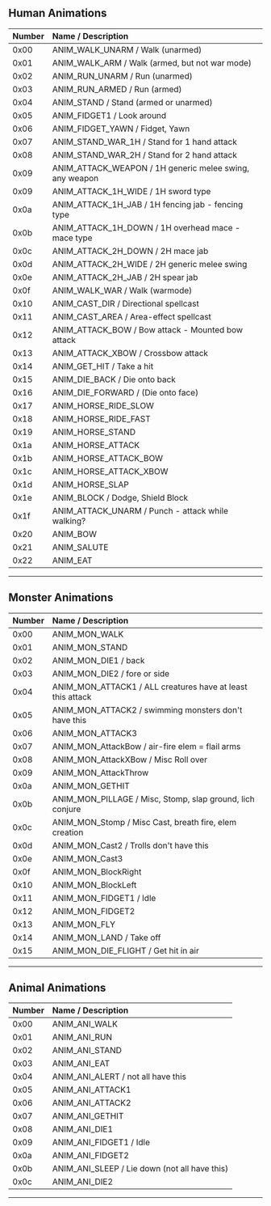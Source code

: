 ## Human Animations ##
| **Number** | **Name / Description** |
|:-----------|:-----------------------|
| 0x00       | ANIM\_WALK\_UNARM / Walk (unarmed) |
| 0x01       | ANIM\_WALK\_ARM / Walk (armed, but not war mode) |
| 0x02       | ANIM\_RUN\_UNARM / Run (unarmed) |
| 0x03       | ANIM\_RUN\_ARMED / Run (armed) |
| 0x04       | ANIM\_STAND / Stand (armed or unarmed) |
| 0x05       | ANIM\_FIDGET1 / Look around |
| 0x06       | ANIM\_FIDGET\_YAWN / Fidget, Yawn |
| 0x07       | ANIM\_STAND\_WAR\_1H / Stand for 1 hand attack |
| 0x08       | ANIM\_STAND\_WAR\_2H / Stand for 2 hand attack |
| 0x09       | ANIM\_ATTACK\_WEAPON / 1H generic melee swing, any weapon |
| 0x09       | ANIM\_ATTACK\_1H\_WIDE / 1H sword type |
| 0x0a       | ANIM\_ATTACK\_1H\_JAB / 1H fencing jab - fencing type |
| 0x0b       | ANIM\_ATTACK\_1H\_DOWN / 1H overhead mace - mace type |
| 0x0c       | ANIM\_ATTACK\_2H\_DOWN / 2H mace jab |
| 0x0d       | ANIM\_ATTACK\_2H\_WIDE / 2H generic melee swing |
| 0x0e       | ANIM\_ATTACK\_2H\_JAB / 2H spear jab |
| 0x0f       | ANIM\_WALK\_WAR / Walk (warmode) |
| 0x10       | ANIM\_CAST\_DIR / Directional spellcast |
| 0x11       | ANIM\_CAST\_AREA / Area-effect spellcast |
| 0x12       | ANIM\_ATTACK\_BOW / Bow attack - Mounted bow attack |
| 0x13       | ANIM\_ATTACK\_XBOW / Crossbow attack |
| 0x14       | ANIM\_GET\_HIT / Take a hit |
| 0x15       | ANIM\_DIE\_BACK / Die onto back |
| 0x16       | ANIM\_DIE\_FORWARD / (Die onto face) |
| 0x17       | ANIM\_HORSE\_RIDE\_SLOW |
| 0x18       | ANIM\_HORSE\_RIDE\_FAST |
| 0x19       | ANIM\_HORSE\_STAND     |
| 0x1a       | ANIM\_HORSE\_ATTACK    |
| 0x1b       | ANIM\_HORSE\_ATTACK\_BOW |
| 0x1c       | ANIM\_HORSE\_ATTACK\_XBOW |
| 0x1d       | ANIM\_HORSE\_SLAP      |
| 0x1e       | ANIM\_BLOCK / Dodge, Shield Block |
| 0x1f       | ANIM\_ATTACK\_UNARM / Punch - attack while walking? |
| 0x20       | ANIM\_BOW              |
| 0x21       | ANIM\_SALUTE           |
| 0x22       | ANIM\_EAT              |

---


## Monster Animations ##
| **Number** | **Name / Description** |
|:-----------|:-----------------------|
| 0x00       | ANIM\_MON\_WALK        |
| 0x01       | ANIM\_MON\_STAND       |
| 0x02       | ANIM\_MON\_DIE1 / back |
| 0x03       | ANIM\_MON\_DIE2 / fore or side |
| 0x04       | ANIM\_MON\_ATTACK1 / ALL creatures have at least this attack |
| 0x05       | ANIM\_MON\_ATTACK2 / swimming monsters don't have this |
| 0x06       | ANIM\_MON\_ATTACK3     |
| 0x07       | ANIM\_MON\_AttackBow / air-fire elem = flail arms |
| 0x08       | ANIM\_MON\_AttackXBow / Misc Roll over |
| 0x09       | ANIM\_MON\_AttackThrow |
| 0x0a       | ANIM\_MON\_GETHIT      |
| 0x0b       | ANIM\_MON\_PILLAGE / Misc, Stomp, slap ground, lich conjure |
| 0x0c       | ANIM\_MON\_Stomp / Misc Cast, breath fire, elem creation |
| 0x0d       | ANIM\_MON\_Cast2 / Trolls don't have this |
| 0x0e       | ANIM\_MON\_Cast3       |
| 0x0f       | ANIM\_MON\_BlockRight  |
| 0x10       | ANIM\_MON\_BlockLeft   |
| 0x11       | ANIM\_MON\_FIDGET1 / Idle |
| 0x12       | ANIM\_MON\_FIDGET2     |
| 0x13       | ANIM\_MON\_FLY         |
| 0x14       | ANIM\_MON\_LAND / Take off |
| 0x15       | ANIM\_MON\_DIE\_FLIGHT / Get hit in air |

---


## Animal Animations ##
| **Number** | **Name / Description** |
|:-----------|:-----------------------|
| 0x00       | ANIM\_ANI\_WALK        |
| 0x01       | ANIM\_ANI\_RUN         |
| 0x02       | ANIM\_ANI\_STAND       |
| 0x03       | ANIM\_ANI\_EAT         |
| 0x04       | ANIM\_ANI\_ALERT / not all have this |
| 0x05       | ANIM\_ANI\_ATTACK1     |
| 0x06       | ANIM\_ANI\_ATTACK2     |
| 0x07       | ANIM\_ANI\_GETHIT      |
| 0x08       | ANIM\_ANI\_DIE1        |
| 0x09       | ANIM\_ANI\_FIDGET1 / Idle |
| 0x0a       | ANIM\_ANI\_FIDGET2     |
| 0x0b       | ANIM\_ANI\_SLEEP / Lie down (not all have this) |
| 0x0c       | ANIM\_ANI\_DIE2        |

---
